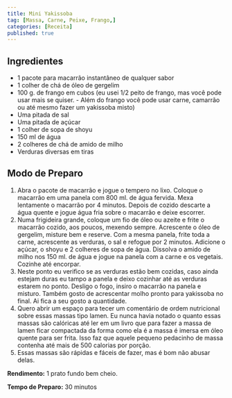 ```yaml
---
title: Mini Yakissoba
tag: [Massa, Carne, Peixe, Frango,]
categories: [Receita]
published: true
---
```


## Ingredientes

- 1 pacote para macarrão instantâneo de qualquer sabor
- 1 colher de chá de óleo de gergelim
- 100 g. de frango em cubos (eu usei 1/2 peito de frango, mas você pode usar mais se quiser. - Além do frango você pode usar carne, camarrão ou até mesmo fazer um yakissoba misto)
- Uma pitada de sal
- Uma pitada de açúcar
- 1 colher de sopa de shoyu
- 150 ml de água
- 2 colheres de chá de amido de milho
- Verduras diversas em tiras

## Modo de Preparo

1. Abra o pacote de macarrão e jogue o tempero no lixo. Coloque o macarrão em uma panela com 800 ml. de água fervida. Mexa lentamente o macarrão por 4 minutos. Depois de cozido descarte a água quente e jogue água fria sobre o macarrão e deixe escorrer.
1. Numa frigideira grande, coloque um fio de óleo ou azeite e frite o macarrão cozido, aos poucos, mexendo sempre. Acrescente o óleo de gergelim, misture bem e reserve. Com a mesma panela, frite toda a carne, acrescente as verduras, o sal e refogue por 2 minutos. Adicione o açúcar, o shoyu e 2 colheres de sopa de água. Dissolva o amido de milho nos 150 ml. de água e jogue na panela com a carne e os vegetais. Cozinhe até encorpar.
1. Neste ponto eu verifico se as verduras estão bem cozidas, caso ainda estejam duras eu tampo a panela e deixo cozinhar até as verduras estarem no ponto. Desligo o fogo, insiro o macarrão na panela e misturo. Também gosto de acrescentar molho pronto para yakissoba no final. Ai fica a seu gosto a quantidade.
1. Quero abrir um espaço para tecer um comentário de ordem nutricional sobre essas massas tipo lamen. Eu nunca havia notado o quanto essas massas são calóricas até ler em um livro que para fazer a massa de lamen ficar compactada da forma como ela é a massa é imersa em óleo quente para ser frita. Isso faz que aquele pequeno pedacinho de massa contenha até mais de 500 calorias por porção.
1. Essas massas são rápidas e fáceis de fazer, mas é bom não abusar delas.

**Rendimento:** 1 prato fundo bem cheio.

**Tempo de Preparo:** 30 minutos
